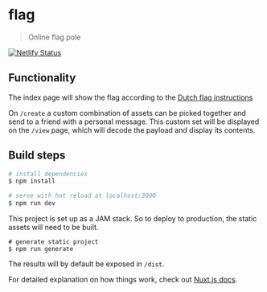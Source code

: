 # flag

> Online flag pole

[![Netlify Status](https://api.netlify.com/api/v1/badges/ba45bf16-187a-4ad7-9a1f-17c38d9be9d5/deploy-status)](https://app.netlify.com/sites/determined-archimedes-425052/deploys)

## Functionality

The index page will show the flag according to the [Dutch flag instructions](https://www.royal-house.nl/topics/flags/flag-of-the-netherlands)

On `/create` a custom combination of assets can be picked together and send to a friend with a personal message. 
This custom set will be displayed on the `/view` page, which will decode the payload and display its contents. 

## Build steps

```bash
# install dependencies
$ npm install

# serve with hot reload at localhost:3000
$ npm run dev
```

This project is set up as a JAM stack. So to deploy to production, the static assets will need to be built.
```
# generate static project
$ npm run generate
```

The results will by default be exposed in `/dist`. 

For detailed explanation on how things work, check out [Nuxt.js docs](https://nuxtjs.org).
